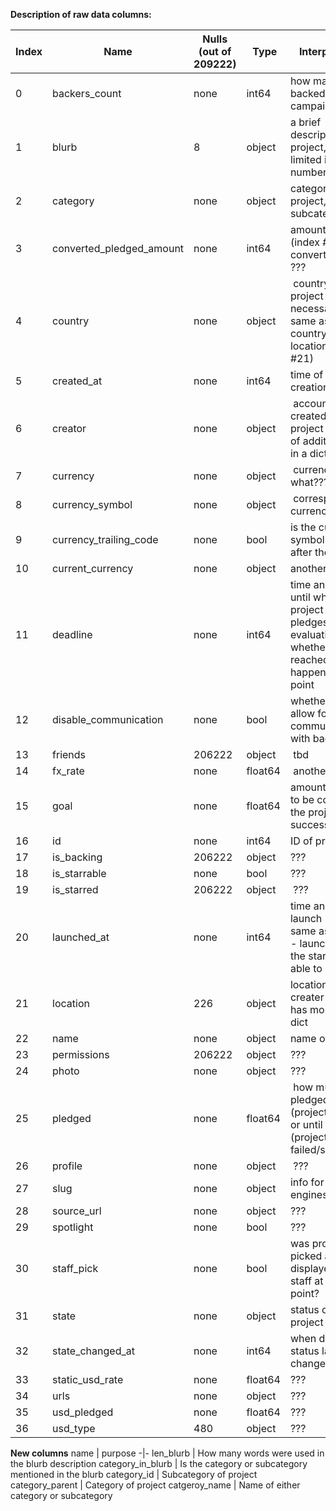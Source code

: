 **Description of raw data columns:**

Index | Name | Nulls (out of 209222) | Type | Interpretation
-|-|-|-|-
0 | backers_count | none | int64 | how many people backed the campaign
1   | blurb | 8 | object | a brief description of the project, probably limited in terms of number of words
2   | category | none | object | category of project, including subcategories
3   | converted_pledged_amount | none | int64 | amount pledged (index #25) converted into ???
 4   | country | none | object | country of project (???) not necessarily the same as the country in location (index #21)
 5   | created_at | none | int64 | time of project creation
 6   | creator | none | object | account that created the project with lots of additional info in a dict
 7   | currency | none | object | currency (but of what???)
 8   | currency_symbol | none | object | corresponding currency symbol
 9   | currency_trailing_code | none | bool | is the currency symbol displayed after the amount?
 10  | current_currency | none | object | another currency
 11  | deadline | none | int64 | time and date until which the project can get pledges - evaluation of whether goal was reached will happen at this point
 12  | disable_communication | none | bool | whether or not to allow for communication with backers
 13  | friends | 206222 | object | tbd
 14  | fx_rate | none | float64 | another rate ???
 15  | goal | none | float64 | amount of money to be collected if the project is successful
 16  | id | none | int64 | ID of project
 17  | is_backing | 206222 | object | ???
 18  | is_starrable | none | bool | ???
 19  | is_starred | 206222 | object | ???
 20  | launched_at | none | int64 | time and date of launch - not the same as creation - launch start is the start of being able to pledge
 21  | location | 226 | object | location of creater (???) - has more info in a dict
 22  | name | none | object | name of project
 23  | permissions | 206222 | object | ???
 24  | photo | none | object | ???
 25  | pledged | none | float64 | how much was pledged until now (project still live) or until deadline (project failed/successful)
 26  | profile | none | object | ???
 27  | slug | none | object | info for search engines
 28  | source_url | none | object | ???
 29  | spotlight | none | bool | ???
 30  | staff_pick | none | bool | was project picked and displayed by KS staff at one point?
 31  | state | none | object | status of the project
 32  | state_changed_at | none | int64 | when did the status last change
 33  | static_usd_rate | none | float64 | ???
 34  | urls | none | object | ???
 35  | usd_pledged | none | float64 | ???
 36  | usd_type | 480 | object | ???


**New columns**
name | purpose
-|-
len_blurb | How many words were used in the blurb description
category_in_blurb | Is the category or subcategory mentioned in the blurb
category_id | Subcategory of project
category_parent | Category of project
catgeroy_name | Name of either category or subcategory
